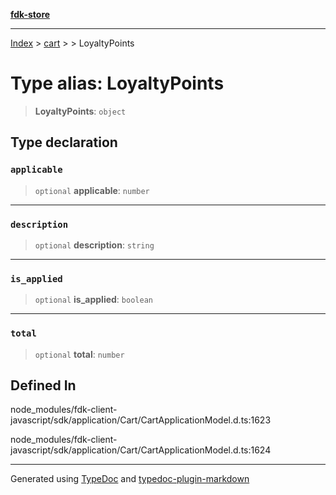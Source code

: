 [**fdk-store**](../../../README.md)
***

[Index](../../../API.md) > [cart](../../README.md) > [<internal>](../README.md) > LoyaltyPoints

# Type alias: LoyaltyPoints

> **LoyaltyPoints**: `object`

## Type declaration

### `applicable`

> `optional` **applicable**: `number`

***

### `description`

> `optional` **description**: `string`

***

### `is_applied`

> `optional` **is\_applied**: `boolean`

***

### `total`

> `optional` **total**: `number`

## Defined In

node\_modules/fdk-client-javascript/sdk/application/Cart/CartApplicationModel.d.ts:1623

node\_modules/fdk-client-javascript/sdk/application/Cart/CartApplicationModel.d.ts:1624

***
Generated using [TypeDoc](https://typedoc.org/) and [typedoc-plugin-markdown](https://www.npmjs.com/package/typedoc-plugin-markdown)
